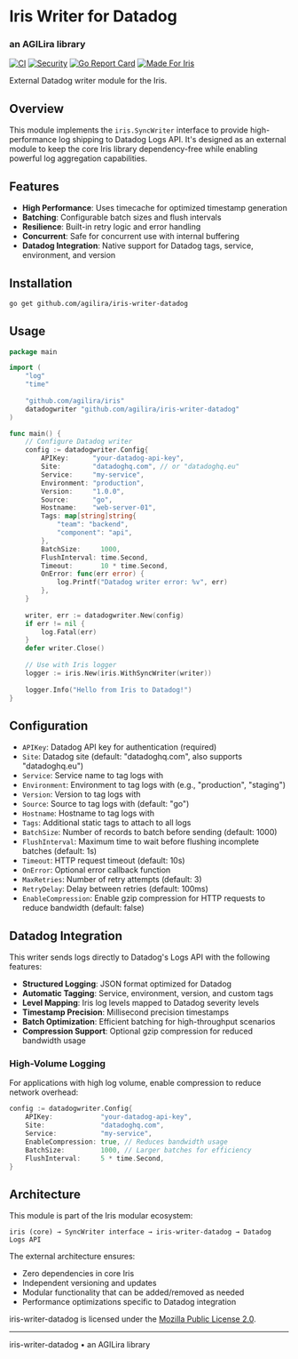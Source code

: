 # Iris Writer for Datadog
### an AGILira library

[![CI](https://github.com/agilira/iris-writer-datadog/actions/workflows/ci.yml/badge.svg)](https://github.com/agilira/iris-writer-datadog/actions/workflows/ci.yml)
[![Security](https://img.shields.io/badge/security-gosec-brightgreen.svg)](https://github.com/agilira/iris-writer-datadog/actions/workflows/ci.yml)
[![Go Report Card](https://goreportcard.com/badge/github.com/agilira/iris-writer-datadog)](https://goreportcard.com/report/github.com/agilira/iris-writer-datadog)
[![Made For Iris](https://img.shields.io/badge/Made_for-Iris-pink)](https://github.com/agilira/iris)

External Datadog writer module for the Iris.

## Overview

This module implements the `iris.SyncWriter` interface to provide high-performance log shipping to Datadog Logs API. It's designed as an external module to keep the core Iris library dependency-free while enabling powerful log aggregation capabilities.

## Features

- **High Performance**: Uses timecache for optimized timestamp generation
- **Batching**: Configurable batch sizes and flush intervals
- **Resilience**: Built-in retry logic and error handling
- **Concurrent**: Safe for concurrent use with internal buffering
- **Datadog Integration**: Native support for Datadog tags, service, environment, and version

## Installation

```bash
go get github.com/agilira/iris-writer-datadog
```

## Usage

```go
package main

import (
    "log"
    "time"
    
    "github.com/agilira/iris"
    datadogwriter "github.com/agilira/iris-writer-datadog"
)

func main() {
    // Configure Datadog writer
    config := datadogwriter.Config{
        APIKey:      "your-datadog-api-key",
        Site:        "datadoghq.com", // or "datadoghq.eu"
        Service:     "my-service",
        Environment: "production",
        Version:     "1.0.0",
        Source:      "go",
        Hostname:    "web-server-01",
        Tags: map[string]string{
            "team": "backend",
            "component": "api",
        },
        BatchSize:     1000,
        FlushInterval: time.Second,
        Timeout:       10 * time.Second,
        OnError: func(err error) {
            log.Printf("Datadog writer error: %v", err)
        },
    }
    
    writer, err := datadogwriter.New(config)
    if err != nil {
        log.Fatal(err)
    }
    defer writer.Close()
    
    // Use with Iris logger
    logger := iris.New(iris.WithSyncWriter(writer))
    
    logger.Info("Hello from Iris to Datadog!")
}
```

## Configuration

- `APIKey`: Datadog API key for authentication (required)
- `Site`: Datadog site (default: "datadoghq.com", also supports "datadoghq.eu")
- `Service`: Service name to tag logs with
- `Environment`: Environment to tag logs with (e.g., "production", "staging")
- `Version`: Version to tag logs with
- `Source`: Source to tag logs with (default: "go")
- `Hostname`: Hostname to tag logs with
- `Tags`: Additional static tags to attach to all logs
- `BatchSize`: Number of records to batch before sending (default: 1000)
- `FlushInterval`: Maximum time to wait before flushing incomplete batches (default: 1s)
- `Timeout`: HTTP request timeout (default: 10s)
- `OnError`: Optional error callback function
- `MaxRetries`: Number of retry attempts (default: 3)
- `RetryDelay`: Delay between retries (default: 100ms)
- `EnableCompression`: Enable gzip compression for HTTP requests to reduce bandwidth (default: false)

## Datadog Integration

This writer sends logs directly to Datadog's Logs API with the following features:

- **Structured Logging**: JSON format optimized for Datadog
- **Automatic Tagging**: Service, environment, version, and custom tags
- **Level Mapping**: Iris log levels mapped to Datadog severity levels
- **Timestamp Precision**: Millisecond precision timestamps
- **Batch Optimization**: Efficient batching for high-throughput scenarios
- **Compression Support**: Optional gzip compression for reduced bandwidth usage

### High-Volume Logging

For applications with high log volume, enable compression to reduce network overhead:

```go
config := datadogwriter.Config{
    APIKey:            "your-datadog-api-key",
    Site:              "datadoghq.com",
    Service:           "my-service",
    EnableCompression: true, // Reduces bandwidth usage
    BatchSize:         1000, // Larger batches for efficiency
    FlushInterval:     5 * time.Second,
}
```

## Architecture

This module is part of the Iris modular ecosystem:

```
iris (core) → SyncWriter interface → iris-writer-datadog → Datadog Logs API
```

The external architecture ensures:
- Zero dependencies in core Iris
- Independent versioning and updates
- Modular functionality that can be added/removed as needed
- Performance optimizations specific to Datadog integration

iris-writer-datadog is licensed under the [Mozilla Public License 2.0](./LICENSE.md).

---

iris-writer-datadog • an AGILira library
